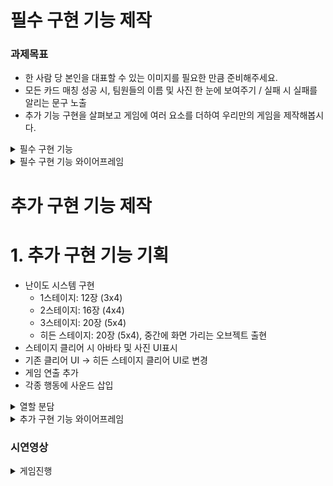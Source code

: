 # 필수 구현 기능 제작
### 과제목표
    
- 한 사람 당 본인을 대표할 수 있는 이미지를 필요한 만큼 준비해주세요.
- 모든 카드 매칭 성공 시, 팀원들의 이름 및 사진 한 눈에 보여주기 / 실패 시 실패를 알리는 문구 노출
- 추가 기능 구현을 살펴보고 게임에 여러 요소를 더하여 우리만의 게임을 제작해봅시다.
    
<details>
<summary> 필수 구현 기능 </summary>
    # 역할분담
    
    1. 이준영 : StartScene, Audio(시작 화면, 화면 전환)
    2. 한예준 : Card (랜덤 이미지 삽입)
    3. 최홍진 : UI (시간 측정, 게임 종료 UI)
    4. 송치웅 : GameManager (게임 진행에 필요한 C# 작성)
    5. 윤지민 : Board (카드 랜덤 배치 및 뒤집기, 파괴)

</details>

<details>
<summary>필수 구현 기능 와이어프레임</summary>

![image](https://github.com/user-attachments/assets/a8869c53-8fb4-42c1-820a-92e9af98c90b)

</details>




# 추가 구현 기능 제작
# 1. 추가 구현 기능 기획
- 난이도 시스템 구현
  - 1스테이지: 12장 (3x4)
  - 2스테이지: 16장 (4x4)
  - 3스테이지: 20장 (5x4)
  - 히든 스테이지: 20장 (5x4), 중간에 화면 가리는 오브젝트 출현
- 스테이지 클리어 시 아바타 및 사진 UI표시
- 기존 클리어 UI → 히든 스테이지 클리어 UI로 변경
- 게임 연출 추가
- 각종 행동에 사운드 삽입
<details>
<summary> 열할 분담 </summary>

    1. 게임에 필요한 매니저 생성
    게임 매니저 추가기능 작성 (송치웅)
    - 난이도 시스템 추가 (정보 값을 저장하여 다른 씬으로 전달)
    - 각 스테이지에 60초 시간 제한 추가
    - 게임 오버 시 점수와 스테이지 표기 추가
    
    버튼 매니저 추가 (이준영)
    -스테이지 이동 버튼, 게임 재시작 버튼 등 일괄 관리
    
    사운드 매니저 추가 (이준영)
    - 카드를 클릭하거나 뒤집을 때, 게임이 시작될 때, 진행 중 성공 또는 실패 시 효과음을 삽입
    - 타이머 시간이 촉박할 때, 게이머에게 경고하는 배경 음악으로 변경
    
    2. 게임에 연출 (한예준)
    카드가 뒤집어지는 모습을 애니메이션으로 추가
    - 카드를 클릭했을 때 애니메이션으로 Y축을 180도 회전
    - 두 카드의 사진이 서로 같을 시 회전하며 소멸하는 애니메이션 추가
    - 두 카드의 사진이 서로 다를 시
    
    3. 스테이지 or 난이도 추가하기 (윤지민)
    카드의 개수가 늘어난 더 어려운 스테이지 구현
    - 난이도 변수를 가져와 1줄씩 추가
    - 1스테이지: 12장 (3×4) 이준영님 사진추가
    - 2스테이지: 16장 (4×4) 한예준님, 윤지민님 사진추가
    - 3스테이지: 20장 (5×4) 최홍진님, 송치웅님 사진추가
    
    스테이지 선택, 구분 가능한 화면 제작 (최홍진)
    - 와이어 프레임 기반으로 UI제작
    
    4.히든 스테이지 구현하기
    해금 조건  : 스테이지3을 20초 이상 남기고 클리어 (이준영)
    - 3스테이지 클리어시 20초 조건을 확인하여 만족 못할시 난이도 변수값 - / 만족시 해금
    
    기본 베이스 스테이지 3에 중간 중간에 화면을 가리는 오브젝트 출현. (최홍진)
    - 잉크(커지고 점점 사라지는 효과)프리팹 생성



</details>

<details>
<summary>추가 구현 기능 와이어프레임</summary>

![image (1)](https://github.com/user-attachments/assets/9bce4bca-68ec-476e-b479-f991524d396f)

[FigJam 링크](https://www.figma.com/board/kqfsLfo242uS1RmSHz0248/Welcome-to-FigJam?node-id=0-1&p=f&t=LT1XHxGTUypk7tS4-0)

</details>




### 시연영상
<details>
<summary>게임진행</summary>

![게임 플레이 움짤](https://github.com/user-attachments/assets/28233523-ce94-4f85-8ca4-bf58b4409bb5)

- 난이도증가
  ![난이도 움짤](https://github.com/user-attachments/assets/66ae0999-3edd-42ca-a893-a0571cb2a721)

- 히든 스테이지
  ![히든 스테이지 움짤](https://github.com/user-attachments/assets/08162e3f-3741-4ade-b44d-96fd312fe270)

</details>



















